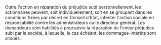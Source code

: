 Outre l'action en réparation du préjudice subi personnellement, les actionnaires peuvent, soit individuellement, soit en se groupant dans les conditions fixées par décret en Conseil d'Etat, intenter l'action sociale en responsabilité contre les administrateurs ou le directeur général. Les demandeurs sont habilités à poursuivre la réparation de l'entier préjudice subi par la société, à laquelle, le cas échéant, les dommages-intérêts sont alloués.
